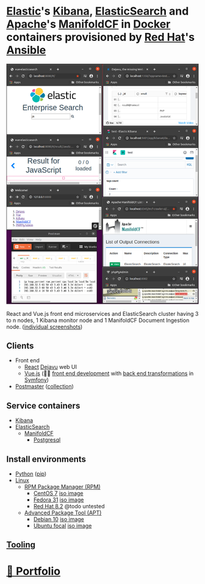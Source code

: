 # [Elastic](http://elastic.co)'s [Kibana](http://elastic.co/kibana), [ElasticSearch](http://elastic.co/elasticsearch) and [Apache](http://apache.org)'s [ManifoldCF](http://manifoldcf.apache.org) in [Docker](http://docker.com) containers provisioned by [Red Hat](http://redhat.com)'s [Ansible](http://ansible.com)

![elasticsearch-docker-ansible](./docs/elasticsearch-docker-ansible.png?raw=true "elasticsearch-docker-ansible")

React and Vue.js front end microservices and ElasticSearch cluster having 3 to n nodes, 1 Kibana monitor node and 1 ManifoldCF Document Ingestion node. ([individual screenshots](http://github.com/noud/elasticsearch-docker-ansible/blob/master/README-individual-screenshots.md))

## Clients

* Front end
    * [React](http://reactjs.org) [Dejavu](http://opensource.appbase.io/dejavu) web UI
    * [Vue.js](http://vuejs.org) (👨‍💻 [front end development](http://github.com/noud/vue-elasticsearch/tree/elasticsearch7) with [back end transformations](http://github.com/noud/elasticsearch-symfony) in [Symfony](http://symfony.com))
* [Postmaster](http://postman.com) ([collection](http://github.com/noud/elasticsearch-docker-ansible/blob/master/docs/postman_collection.json))

## Service containers

* [Kibana](http://elastic.co/kibana)
* [ElasticSearch](http://elastic.co/elasticsearch)
    * [ManifoldCF](http://manifoldcf.apache.org)
        * [Postgresql](http://postgresql.org)

## Install environments

- [Python](http://python.org) ([pip](http://pypi.org/project/pip))
- [Linux](http://github.com/torvalds/linux)
    - [RPM Package Manager (RPM)](http://en.wikipedia.org/wiki/RPM_Package_Manager)
        - [CentOS 7](http://centos.org) [iso image](http://isoredirect.centos.org/centos/7/isos/x86_64/CentOS-7-x86_64-NetInstall-2003.iso)
            <!-- - Network install source url http://mirror.centos.org/centos/7/os/x86_64/
            - Do not forget to make a user and make user superuser. -->
        - [Fedora 31](http://getfedora.org) [iso image](http://download.fedoraproject.org/pub/fedora/linux/releases/31/Server/x86_64/iso/Fedora-Server-netinst-x86_64-31-1.9.iso)
        - [Red Hat 8.2](http://redhat.com) @todo untested
    - [Advanced Package Tool (APT)](http://en.wikipedia.org/wiki/APT_(software))
        - [Debian 10](http://debian.org) [iso image](http://cdimage.debian.org/debian-cd/current/amd64/iso-cd/debian-10.4.0-amd64-netinst.iso)
        - [Ubuntu focal](http://ubuntu.com) [iso image](http://releases.ubuntu.com/20.04/ubuntu-20.04-live-server-amd64.iso)

## [Tooling](http://github.com/noud/elasticsearch-docker-ansible/blob/master/README-tooling.md)

# [📁 Portfolio](http://github.com/noud/portfolio#portfolio-repositories-index)